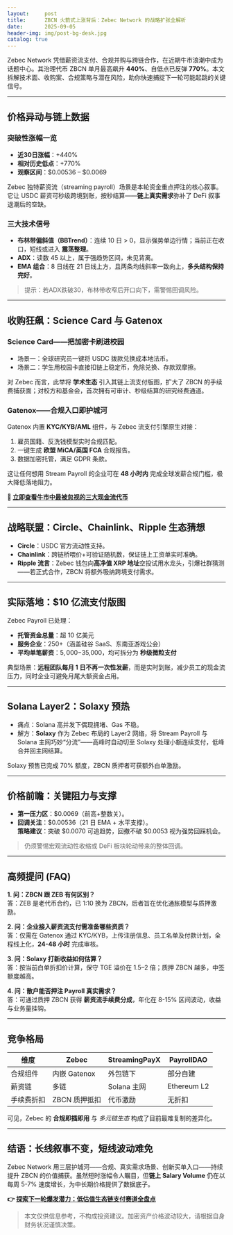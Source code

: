 ```yaml
---
layout:     post
title:      ZBCN 火箭式上涨背后：Zebec Network 的战略扩张全解析
date:       2025-09-05
header-img: img/post-bg-desk.jpg
catalog: true
---
```


Zebec Network 凭借薪资流支付、合规并购与跨链合作，在近期牛市浪潮中成为话题中心。其治理代币 ZBCN 单月最高飙升 **440%**、自低点已反弹 **770%**。本文拆解技术面、收购案、合规策略与潜在风险，助你快速捕捉下一轮可能起跳的关键信号。

---

## 价格异动与链上数据

### 突破性涨幅一览
- **近30日涨幅**：+440%  
- **相对历史低点**：+770%  
- **观察区间**：$0.00536 – $0.0069  

Zebec 独特薪资流（streaming payroll）场景是本轮资金重点押注的核心叙事。它让 USDC 薪资可秒级跨境到账，按秒结算——**链上真实需求**弥补了 DeFi 叙事退潮后的空缺。

### 三大技术信号
- **布林带偏斜值（BBTrend）**：连续 10 日 > 0，显示强势单边行情；当前正在收口，短线或进入 **震荡整理**。  
- **ADX**：读数 45 以上，属于强趋势区间，未见背离。  
- **EMA 组合**：8 日线在 21 日线上方，且两条均线斜率一致向上，**多头结构保持完好**。

> 提示：若ADX跌破30，布林带收窄后开口向下，需警惕回调风险。

---

## 收购狂飙：Science Card 与 Gatenox
### Science Card——把加密卡刷进校园
- 场景一：全球研究员一键将 USDC 拨款兑换成本地法币。  
- 场景二：学生用校园卡直接扣链上稳定币，免除兑换、存款双摩擦。  

对 Zebec 而言，此举将 **学术生态** 引入其链上流支付版图，扩大了 ZBCN 的手续费捕获面；对校方和基金会，首次拥有可审计、秒级结算的研究经费通道。

### Gatenox——合规入口即护城河
Gatenox 内置 **KYC/KYB/AML** 组件，与 Zebec 流支付引擎原生对接：  
1. 雇员国籍、反洗钱模型实时合规匹配。  
2. 一键生成 **欧盟 MiCA/英国 FCA** 合规报告。  
3. 数据加密托管，满足 GDPR 条款。

这让任何想用 Stream Payroll 的企业可在 **48 小时内** 完成全球发薪合规门槛，极大降低落地阻力。

**👀 [立即查看牛市中最被忽视的三大现金流代币](https://okxdog.com/)**

---

## 战略联盟：Circle、Chainlink、Ripple 生态猜想
- **Circle**：USDC 官方流动性支持。  
- **Chainlink**：跨链桥喂价+可验证随机数，保证链上工资单实时准确。  
- **Ripple 流言**：Zebec 钱包向**高净值 XRP 地址**空投试用水龙头，引爆社群猜测——若正式合作，ZBCN 将额外吸纳跨境支付需求。

---

## 实际落地：$10 亿流支付版图
Zebec Payroll 已处理：
- **托管资金总量**：超 10 亿美元  
- **服务企业**：250+（涵盖硅谷 SaaS、东南亚游戏公会）  
- **平均单笔薪资**：$5,000-$35,000，均可拆分为 **秒级微粒支付**  

典型场景：**远程团队每月 1 日不再一次性发薪**，而是实时到账，减少员工的现金流压力，同时企业可避免月尾大额资金占用。

---

## Solana Layer2：Solaxy 预热
- 痛点：Solana 高并发下偶现拥堵、Gas 不稳。  
- 解方：**Solaxy** 作为 Zebec 布局的 Layer2 网络，将 Stream Payroll 与 Solana 主网巧妙“分流”——高峰时自动切至 Solaxy 处理小额连续支付，低峰合并回主网结算。

Solaxy 预售已完成 70% 额度，ZBCN 质押者可获额外白单激励。

---

## 价格前瞻：关键阻力与支撑
- **第一压力区**：$0.0069（前高+整数关）。  
- **回调关注**：$0.00536（21 日 EMA + 水平支撑）。  
**策略建议**：突破 $0.0070 可追趋势，回撤不破 $0.0053 视为强势回踩机会。

> 仍须警惕宏观流动性收缩或 DeFi 板块轮动带来的整体回调。

---

## 高频提问 (FAQ)

**1. 问：ZBCN 跟 ZEB 有何区别？**  
答：ZEB 是老代币合约，已 1:10 换为 ZBCN，后者旨在优化通胀模型与质押激励。

**2. 问：企业接入薪资流支付需准备哪些资质？**  
答：仅需在 Gatenox 通过 KYC/KYB，上传注册信息、员工名单及付款计划，全程线上化，**24-48 小时** 完成审核。

**3. 问：Solaxy 打新收益如何估算？**  
答：按当前白单折扣价计算，保守 TGE 溢价在 1.5–2 倍；质押 ZBCN 越多，中签额度越高。

**4. 问：散户能否押注 Payroll 真实需求？**  
答：可通过质押 ZBCN 获得 **薪资流手续费分成**，年化在 8-15% 区间波动，收益与业务量挂钩。

---

## 竞争格局
| 维度 | Zebec | StreamingPayX | PayrollDAO |
| --- | --- | --- | --- |
| 合规组件 | 内嵌 Gatenox | 外包链下 | 部分自建 |
| 薪资链 | 多链 | Solana 主网 | Ethereum L2 |
| 手续费折扣 | ZBCN 质押抵扣 | 代币激励 | 无折扣 |

可见，Zebec 的 **合规即插即用** 与 *多元链生态* 构成了目前最难复制的差异化。

---

## 结语：长线叙事不变，短线波动难免
Zebec Network 用三层护城河——合规、真实需求场景、创新买单入口——持续提升 ZBCN 的价值捕获。虽然短时涨幅令人瞩目，但**链上 Salary Volume** 仍在以每周 5-7% 速度增长，为中长期价格提供了数据底子。

**👉 [探索下一轮爆发潜力：低估值生态链支付赛道全盘点](https://okxdog.com/)**

> 本文仅供信息参考，不构成投资建议。加密资产价格波动较大，请根据自身财务状况谨慎决策。